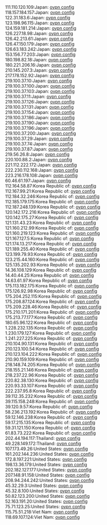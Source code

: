 111.110.120.109:Japan: [ovpn config](vpn/111_110_120_109.ovpn)  
118.157.184.157:Japan: [ovpn config](vpn/118_157_184_157.ovpn)  
122.31.183.6:Japan: [ovpn config](vpn/122_31_183_6.ovpn)  
123.198.96.115:Japan: [ovpn config](vpn/123_198_96_115.ovpn)  
124.159.181.214:Japan: [ovpn config](vpn/124_159_181_214.ovpn)  
126.227.18.98:Japan: [ovpn config](vpn/126_227_18_98.ovpn)  
126.42.213.61:Japan: [ovpn config](vpn/126_42_213_61.ovpn)  
126.47.150.179:Japan: [ovpn config](vpn/126_47_150_179.ovpn)  
126.63.183.242:Japan: [ovpn config](vpn/126_63_183_242.ovpn)  
153.156.77.203:Japan: [ovpn config](vpn/153_156_77_203.ovpn)  
180.198.82.18:Japan: [ovpn config](vpn/180_198_82_18.ovpn)  
180.221.206.16:Japan: [ovpn config](vpn/180_221_206_16.ovpn)  
210.145.207.3:Japan: [ovpn config](vpn/210_145_207_3.ovpn)  
217.178.152.92:Japan: [ovpn config](vpn/217_178_152_92.ovpn)  
219.100.37.10:Japan: [ovpn config](vpn/219_100_37_10.ovpn)  
219.100.37.100:Japan: [ovpn config](vpn/219_100_37_100.ovpn)  
219.100.37.103:Japan: [ovpn config](vpn/219_100_37_103.ovpn)  
219.100.37.11:Japan: [ovpn config](vpn/219_100_37_11.ovpn)  
219.100.37.126:Japan: [ovpn config](vpn/219_100_37_126.ovpn)  
219.100.37.131:Japan: [ovpn config](vpn/219_100_37_131.ovpn)  
219.100.37.154:Japan: [ovpn config](vpn/219_100_37_154.ovpn)  
219.100.37.186:Japan: [ovpn config](vpn/219_100_37_186.ovpn)  
219.100.37.190:Japan: [ovpn config](vpn/219_100_37_190.ovpn)  
219.100.37.196:Japan: [ovpn config](vpn/219_100_37_196.ovpn)  
219.100.37.200:Japan: [ovpn config](vpn/219_100_37_200.ovpn)  
219.100.37.29:Japan: [ovpn config](vpn/219_100_37_29.ovpn)  
219.100.37.74:Japan: [ovpn config](vpn/219_100_37_74.ovpn)  
219.100.37.87:Japan: [ovpn config](vpn/219_100_37_87.ovpn)  
219.56.26.8:Japan: [ovpn config](vpn/219_56_26_8.ovpn)  
220.100.88.2:Japan: [ovpn config](vpn/220_100_88_2.ovpn)  
221.112.222.172:Japan: [ovpn config](vpn/221_112_222_172.ovpn)  
222.230.112.168:Japan: [ovpn config](vpn/222_230_112_168.ovpn)  
223.216.178.108:Japan: [ovpn config](vpn/223_216_178_108.ovpn)  
60.46.61.197:Japan: [ovpn config](vpn/60_46_61_197.ovpn)  
112.164.58.87:Korea Republic of: [ovpn config](vpn/112_164_58_87.ovpn)  
112.167.99.21:Korea Republic of: [ovpn config](vpn/112_167_99_21.ovpn)  
112.184.32.246:Korea Republic of: [ovpn config](vpn/112_184_32_246.ovpn)  
112.185.179.175:Korea Republic of: [ovpn config](vpn/112_185_179_175.ovpn)  
112.187.248.139:Korea Republic of: [ovpn config](vpn/112_187_248_139.ovpn)  
120.142.172.216:Korea Republic of: [ovpn config](vpn/120_142_172_216.ovpn)  
120.142.175.27:Korea Republic of: [ovpn config](vpn/120_142_175_27.ovpn)  
121.131.43.23:Korea Republic of: [ovpn config](vpn/121_131_43_23.ovpn)  
121.160.212.99:Korea Republic of: [ovpn config](vpn/121_160_212_99.ovpn)  
121.160.219.123:Korea Republic of: [ovpn config](vpn/121_160_219_123.ovpn)  
121.167.127.5:Korea Republic of: [ovpn config](vpn/121_167_127_5.ovpn)  
121.174.13.217:Korea Republic of: [ovpn config](vpn/121_174_13_217.ovpn)  
121.189.255.40:Korea Republic of: [ovpn config](vpn/121_189_255_40.ovpn)  
123.199.79.93:Korea Republic of: [ovpn config](vpn/123_199_79_93.ovpn)  
123.215.44.160:Korea Republic of: [ovpn config](vpn/123_215_44_160.ovpn)  
125.135.202.93:Korea Republic of: [ovpn config](vpn/125_135_202_93.ovpn)  
14.36.108.129:Korea Republic of: [ovpn config](vpn/14_36_108_129.ovpn)  
14.40.44.25:Korea Republic of: [ovpn config](vpn/14_40_44_25.ovpn)  
14.63.61.97:Korea Republic of: [ovpn config](vpn/14_63_61_97.ovpn)  
175.113.182.175:Korea Republic of: [ovpn config](vpn/175_113_182_175.ovpn)  
175.126.92.98:Korea Republic of: [ovpn config](vpn/175_126_92_98.ovpn)  
175.204.252.115:Korea Republic of: [ovpn config](vpn/175_204_252_115.ovpn)  
175.208.87.124:Korea Republic of: [ovpn config](vpn/175_208_87_124.ovpn)  
175.209.228.46:Korea Republic of: [ovpn config](vpn/175_209_228_46.ovpn)  
175.210.171.201:Korea Republic of: [ovpn config](vpn/175_210_171_201.ovpn)  
175.213.77.177:Korea Republic of: [ovpn config](vpn/175_213_77_177.ovpn)  
180.65.96.122:Korea Republic of: [ovpn config](vpn/180_65_96_122.ovpn)  
1.228.232.135:Korea Republic of: [ovpn config](vpn/1_228_232_135.ovpn)  
1.230.179.127:Korea Republic of: [ovpn config](vpn/1_230_179_127.ovpn)  
1.241.227.225:Korea Republic of: [ovpn config](vpn/1_241_227_225.ovpn)  
210.104.90.131:Korea Republic of: [ovpn config](vpn/210_104_90_131.ovpn)  
210.123.100.54:Korea Republic of: [ovpn config](vpn/210_123_100_54.ovpn)  
210.123.104.222:Korea Republic of: [ovpn config](vpn/210_123_104_222.ovpn)  
210.90.159.109:Korea Republic of: [ovpn config](vpn/210_90_159_109.ovpn)  
218.148.74.205:Korea Republic of: [ovpn config](vpn/218_148_74_205.ovpn)  
218.155.21.146:Korea Republic of: [ovpn config](vpn/218_155_21_146.ovpn)  
218.237.22.96:Korea Republic of: [ovpn config](vpn/218_237_22_96.ovpn)  
220.82.38.130:Korea Republic of: [ovpn config](vpn/220_82_38_130.ovpn)  
220.93.33.107:Korea Republic of: [ovpn config](vpn/220_93_33_107.ovpn)  
222.237.95.8:Korea Republic of: [ovpn config](vpn/222_237_95_8.ovpn)  
39.112.35.232:Korea Republic of: [ovpn config](vpn/39_112_35_232.ovpn)  
39.115.158.248:Korea Republic of: [ovpn config](vpn/39_115_158_248.ovpn)  
39.120.9.57:Korea Republic of: [ovpn config](vpn/39_120_9_57.ovpn)  
58.236.213.192:Korea Republic of: [ovpn config](vpn/58_236_213_192.ovpn)  
59.12.146.238:Korea Republic of: [ovpn config](vpn/59_12_146_238.ovpn)  
59.17.215.135:Korea Republic of: [ovpn config](vpn/59_17_215_135.ovpn)  
59.31.121.150:Korea Republic of: [ovpn config](vpn/59_31_121_150.ovpn)  
61.83.73.222:Korea Republic of: [ovpn config](vpn/61_83_73_222.ovpn)  
202.44.194.117:Thailand: [ovpn config](vpn/202_44_194_117.ovpn)  
49.228.149.172:Thailand: [ovpn config](vpn/49_228_149_172.ovpn)  
107.173.49.26:United States: [ovpn config](vpn/107_173_49_26.ovpn)  
161.202.144.236:United States: [ovpn config](vpn/161_202_144_236.ovpn)  
172.8.197.221:United States: [ovpn config](vpn/172_8_197_221.ovpn)  
198.13.36.179:United States: [ovpn config](vpn/198_13_36_179.ovpn)  
202.182.127.177:United States: [ovpn config](vpn/202_182_127_177.ovpn)  
207.148.91.158:United States: [ovpn config](vpn/207_148_91_158.ovpn)  
208.94.244.242:United States: [ovpn config](vpn/208_94_244_242.ovpn)  
45.32.29.3:United States: [ovpn config](vpn/45_32_29_3.ovpn)  
45.32.8.100:United States: [ovpn config](vpn/45_32_8_100.ovpn)  
50.82.123.200:United States: [ovpn config](vpn/50_82_123_200.ovpn)  
52.163.191.20:United States: [ovpn config](vpn/52_163_191_20.ovpn)  
75.71.123.25:United States: [ovpn config](vpn/75_71_123_25.ovpn)  
115.75.51.218:Viet Nam: [ovpn config](vpn/115_75_51_218.ovpn)  
118.69.107.124:Viet Nam: [ovpn config](vpn/118_69_107_124.ovpn)  
